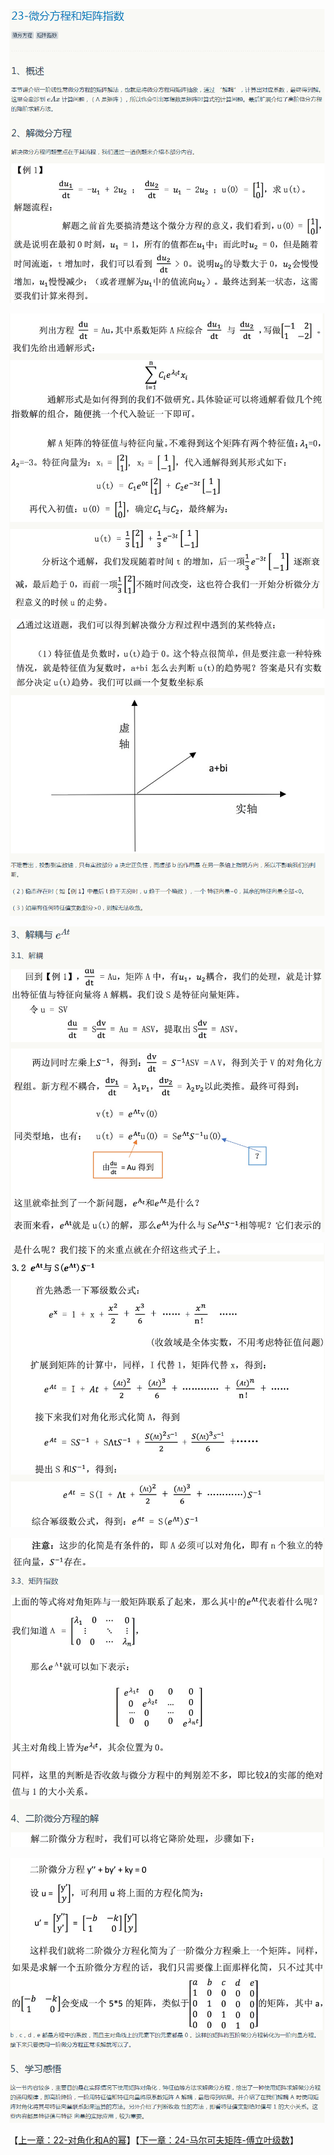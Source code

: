 
![](../images/23/LA_23_1.png)

![](../images/23/LA_23_2.png)

![](../images/23/LA_23_3.png)

![](../images/23/LA_23_4.png)

![](../images/23/LA_23_5.png)

![](../images/23/LA_23_6.png)

![](../images/23/LA_23_7.png)

【[上一章：22-对角化和A的幂](../22-对角化和A的幂/22-对角化和A的幂.md)】【[下一章：24-马尔可夫矩阵-傅立叶级数](../24-马尔可夫矩阵-傅立叶级数/24-马尔可夫矩阵-傅立叶级数.md)】
